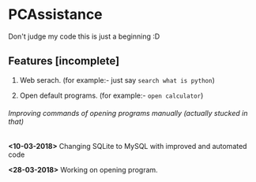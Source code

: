 # PCAssistance


Don't judge my code this is just a beginning :D

## Features [incomplete]
1. Web serach. (for example:- just say `search what is python`)

2. Open default programs. (for example:- `open calculator`)

###### Improving commands of opening programs manually (actually stucked in that)

**<10-03-2018>** Changing SQLite to MySQL with improved and automated code

**<28-03-2018>** Working on opening program. 
